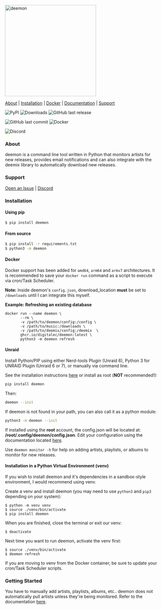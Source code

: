 <img src="deemon/assets/images/deemon.png" alt="deemon" width="300">

[About](#about) | [Installation](#installation) | [Docker](#docker) | [Documentation](https://digitalec.github.io/deemon) | [Support](#support)

![PyPI](https://img.shields.io/pypi/v/deemon?style=for-the-badge)
![Downloads](https://img.shields.io/pepy/dt/deemon?style=for-the-badge)
![GitHub last release](https://img.shields.io/github/release-date/digitalec/deemon?style=for-the-badge)

![GitHub last commit](https://img.shields.io/github/last-commit/digitalec/deemon?style=for-the-badge)
![Docker](https://img.shields.io/github/actions/workflow/status/digitalec/deemon/deploy-docker.yml?branch=main&style=for-the-badge&logo=docker)

![Discord](https://img.shields.io/discord/831356172464160838?style=for-the-badge&logo=discord)


### About
deemon is a command line tool written in Python that monitors artists for new releases, provides email notifications and can also integrate with the deemix library to automatically download new releases.

### Support
[Open an Issue](https://github.com/digitalec/deemon/issues/new) | [Discord](https://discord.gg/KzNCG2tkvn)

### Installation

#### Using pip

```bash
$ pip install deemon
```

#### From source
```bash
$ pip install -r requirements.txt
$ python3 -m deemon
```

#### Docker

Docker support has been added for `amd64`, `arm64` and `armv7` architectures. It is recommended to save your `docker run` command as a script to execute via cron/Task Scheduler.

**Note:** Inside deemon's `config.json`, download_location **must** be set to `/downloads` until I can integrate this myself.

**Example: Refreshing an existing database**
```
docker run --name deemon \
       --rm \
       -v /path/to/deemon/config:/config \
       -v /path/to/music:/downloads \
       -v /path/to/deemix/config:/deemix  \
       ghcr.io/digitalec/deemon:latest \
       python3 -m deemon refresh
```
#### Unraid

Install Python/PIP using either Nerd-tools Plugin (Unraid 6), Python 3 for UNRAID Plugin (Unraid 6 or 7), or manually via command line.

See the installation instructions [here](https://digitalec.github.io/deemon/docs/installation.html) or install as root (**NOT** recommended!):

```bash
pip install deemon
```
Then:
```bash
deemon --init
```

If deemon is not found in your path, you can also call it as a python module:
```bash
python3 -m deemon --init
```       
If installed using the **root** account, the config.json will be located at: **/root/.config/deemon/config.json**. Edit your configuration using the documentation located [here](https://digitalec.github.io/deemon/docs/configuration.html).

Use `deemon monitor -h` for help on adding artists, playlists, or albums to monitor for new releases.

#### Installation in a Python Virtual Environment (venv)

If you wish to install deemon and it's dependencies in a sandbox-style environment, I would recommend using venv.

Create a venv and install deemon (you may need to use `python3` and `pip3` depending on your system):
```commandline
$ python -m venv venv
$ source ./venv/bin/activate
$ pip install deemon
```

When you are finished, close the terminal or exit our venv:
```commandline
$ deactivate
```

Next time you want to run deemon, activate the venv first:
```commandline
$ source ./venv/bin/activate
$ deemon refresh
```

If you are moving to venv from the Docker container, be sure to update your cron/Task Scheduler scripts.

### Getting Started
You have to manually add artists, playlists, albums, etc.. deemon does not automatically pull artists unless they're being monitored. Refer to the documentation [here](https://digitalec.github.io/deemon/docs/commands/monitor.html).
